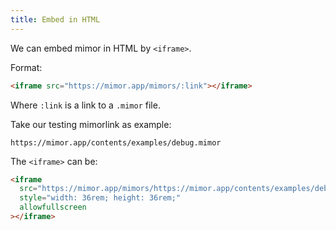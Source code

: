 ```yaml
---
title: Embed in HTML
---
```


We can embed mimor in HTML by `<iframe>`.

Format:

```html
<iframe src="https://mimor.app/mimors/:link"></iframe>
```

Where `:link` is a link to a `.mimor` file.

Take our testing mimorlink as example:

`https://mimor.app/contents/examples/debug.mimor`

The `<iframe>` can be:

```html
<iframe
  src="https://mimor.app/mimors/https://mimor.app/contents/examples/debug.mimor"
  style="width: 36rem; height: 36rem;"
  allowfullscreen
></iframe>
```
